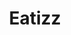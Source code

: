---
title: Eatizz
description: Design web
resume:
  titre: Eatizz
  court: Design web
identifiant:
slug:
ordre: 4
image: /img/eatizz-design-web.jpg
i18n: fr
draft: true
portfolios:
  - Design
link:
  external: true
  url: https://www.eatizz.com
---